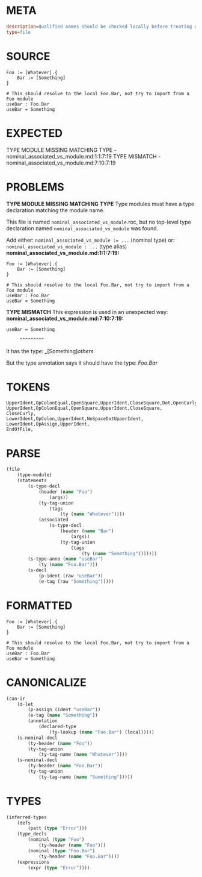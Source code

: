 # META
~~~ini
description=Qualified names should be checked locally before treating as module references
type=file
~~~
# SOURCE
~~~roc
Foo := [Whatever].{
    Bar := [Something]
}

# This should resolve to the local Foo.Bar, not try to import from a Foo module
useBar : Foo.Bar
useBar = Something
~~~
# EXPECTED
TYPE MODULE MISSING MATCHING TYPE - nominal_associated_vs_module.md:1:1:7:19
TYPE MISMATCH - nominal_associated_vs_module.md:7:10:7:19
# PROBLEMS
**TYPE MODULE MISSING MATCHING TYPE**
Type modules must have a type declaration matching the module name.

This file is named `nominal_associated_vs_module`.roc, but no top-level type declaration named `nominal_associated_vs_module` was found.

Add either:
`nominal_associated_vs_module := ...` (nominal type)
or:
`nominal_associated_vs_module : ...` (type alias)
**nominal_associated_vs_module.md:1:1:7:19:**
```roc
Foo := [Whatever].{
    Bar := [Something]
}

# This should resolve to the local Foo.Bar, not try to import from a Foo module
useBar : Foo.Bar
useBar = Something
```


**TYPE MISMATCH**
This expression is used in an unexpected way:
**nominal_associated_vs_module.md:7:10:7:19:**
```roc
useBar = Something
```
         ^^^^^^^^^

It has the type:
    _[Something]_others_

But the type annotation says it should have the type:
    _Foo.Bar_

# TOKENS
~~~zig
UpperIdent,OpColonEqual,OpenSquare,UpperIdent,CloseSquare,Dot,OpenCurly,
UpperIdent,OpColonEqual,OpenSquare,UpperIdent,CloseSquare,
CloseCurly,
LowerIdent,OpColon,UpperIdent,NoSpaceDotUpperIdent,
LowerIdent,OpAssign,UpperIdent,
EndOfFile,
~~~
# PARSE
~~~clojure
(file
	(type-module)
	(statements
		(s-type-decl
			(header (name "Foo")
				(args))
			(ty-tag-union
				(tags
					(ty (name "Whatever"))))
			(associated
				(s-type-decl
					(header (name "Bar")
						(args))
					(ty-tag-union
						(tags
							(ty (name "Something")))))))
		(s-type-anno (name "useBar")
			(ty (name "Foo.Bar")))
		(s-decl
			(p-ident (raw "useBar"))
			(e-tag (raw "Something")))))
~~~
# FORMATTED
~~~roc
Foo := [Whatever].{
	Bar := [Something]
}

# This should resolve to the local Foo.Bar, not try to import from a Foo module
useBar : Foo.Bar
useBar = Something
~~~
# CANONICALIZE
~~~clojure
(can-ir
	(d-let
		(p-assign (ident "useBar"))
		(e-tag (name "Something"))
		(annotation
			(declared-type
				(ty-lookup (name "Foo.Bar") (local)))))
	(s-nominal-decl
		(ty-header (name "Foo"))
		(ty-tag-union
			(ty-tag-name (name "Whatever"))))
	(s-nominal-decl
		(ty-header (name "Foo.Bar"))
		(ty-tag-union
			(ty-tag-name (name "Something")))))
~~~
# TYPES
~~~clojure
(inferred-types
	(defs
		(patt (type "Error")))
	(type_decls
		(nominal (type "Foo")
			(ty-header (name "Foo")))
		(nominal (type "Foo.Bar")
			(ty-header (name "Foo.Bar"))))
	(expressions
		(expr (type "Error"))))
~~~
